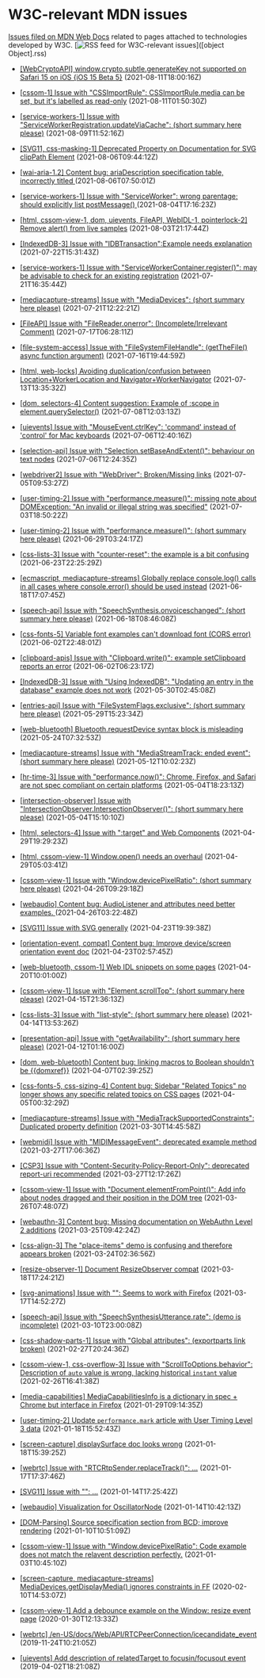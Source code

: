 # W3C-relevant MDN issues

[Issues filed on MDN Web Docs](https://github.com/mdn/content/issues) related to pages attached to technologies developed by W3C. [![RSS feed for W3C-relevant issues](https://www.w3.org/QA/2007/04/feed_icon)]([object Object].rss)

* [[WebCryptoAPI] window.crypto.subtle.generateKey not supported on Safari 15 on iOS {iOS 15 Beta 5}](https://github.com/mdn/content/issues/7847) (2021-08-11T18:00:16Z)
  
* [[cssom-1] Issue with "CSSImportRule": CSSImportRule.media can be set, but it's labelled as read-only](https://github.com/mdn/content/issues/7810) (2021-08-11T01:50:30Z)
  
* [[service-workers-1] Issue with "ServiceWorkerRegistration.updateViaCache": (short summary here please)](https://github.com/mdn/content/issues/7760) (2021-08-09T11:52:16Z)
  
* [[SVG11, css-masking-1] Deprecated Property on Documentation for SVG clipPath Element](https://github.com/mdn/content/issues/7653) (2021-08-06T09:44:12Z)
  
* [[wai-aria-1.2] Content bug: ariaDescription specification table, incorrectly titled ](https://github.com/mdn/content/issues/7651) (2021-08-06T07:50:01Z)
  
* [[service-workers-1] Issue with "ServiceWorker": wrong parentage; should explicitly list postMessage() ](https://github.com/mdn/content/issues/7593) (2021-08-04T17:16:23Z)
  
* [[html, cssom-view-1, dom, uievents, FileAPI, WebIDL-1, pointerlock-2] Remove alert() from live samples](https://github.com/mdn/content/issues/7566) (2021-08-03T21:17:44Z)
  
* [[IndexedDB-3] Issue with "IDBTransaction":Example needs explanation](https://github.com/mdn/content/issues/7160) (2021-07-22T15:31:43Z)
  
* [[service-workers-1] Issue with "ServiceWorkerContainer.register()": may be advisable to check for an existing registration](https://github.com/mdn/content/issues/7138) (2021-07-21T16:35:44Z)
  
* [[mediacapture-streams] Issue with "MediaDevices": (short summary here please)](https://github.com/mdn/content/issues/7125) (2021-07-21T12:22:21Z)
  
* [[FileAPI] Issue with "FileReader.onerror": (Incomplete/Irrelevant Comment)](https://github.com/mdn/content/issues/6991) (2021-07-17T06:28:11Z)
  
* [[file-system-access] Issue with "FileSystemFileHandle": (getTheFile() async function argument)](https://github.com/mdn/content/issues/6984) (2021-07-16T19:44:59Z)
  
* [[html, web-locks] Avoiding duplication/confusion between Location+WorkerLocation and Navigator+WorkerNavigator](https://github.com/mdn/content/issues/6856) (2021-07-13T13:35:32Z)
  
* [[dom, selectors-4] Content suggestion: Example of :scope in element.querySelector()](https://github.com/mdn/content/issues/6676) (2021-07-08T12:03:13Z)
  
* [[uievents] Issue with "MouseEvent.ctrlKey": 'command' instead of 'control' for Mac keyboards](https://github.com/mdn/content/issues/6624) (2021-07-06T12:40:16Z)
  
* [[selection-api] Issue with "Selection.setBaseAndExtent()": behaviour on text nodes](https://github.com/mdn/content/issues/6623) (2021-07-06T12:24:35Z)
  
* [[webdriver2] Issue with "WebDriver":  Broken/Missing links](https://github.com/mdn/content/issues/6593) (2021-07-05T09:53:27Z)
  
* [[user-timing-2] Issue with "performance.measure()": missing note about DOMException: "An invalid or illegal string was specified"](https://github.com/mdn/content/issues/6563) (2021-07-03T18:50:22Z)
  
* [[user-timing-2] Issue with "performance.measure()": (short summary here please)](https://github.com/mdn/content/issues/6441) (2021-06-29T03:24:17Z)
  
* [[css-lists-3] Issue with "counter-reset": the example is a bit confusing](https://github.com/mdn/content/issues/6277) (2021-06-23T22:25:29Z)
  
* [[ecmascript, mediacapture-streams] Globally replace console.log() calls in all cases where console.error() should be used instead](https://github.com/mdn/content/issues/6117) (2021-06-18T17:07:45Z)
  
* [[speech-api] Issue with "SpeechSynthesis.onvoiceschanged": (short summary here please)](https://github.com/mdn/content/issues/6101) (2021-06-18T08:46:08Z)
  
* [[css-fonts-5] Variable font examples can't download font (CORS error)](https://github.com/mdn/content/issues/5606) (2021-06-02T22:48:01Z)
  
* [[clipboard-apis] Issue with "Clipboard.write()": example setClipboard reports an error](https://github.com/mdn/content/issues/5566) (2021-06-02T06:23:17Z)
  
* [[IndexedDB-3] Issue with "Using IndexedDB": "Updating an entry in the database" example does not work](https://github.com/mdn/content/issues/5463) (2021-05-30T02:45:08Z)
  
* [[entries-api] Issue with "FileSystemFlags.exclusive": (short summary here please)](https://github.com/mdn/content/issues/5457) (2021-05-29T15:23:34Z)
  
* [[web-bluetooth] Bluetooth.requestDevice syntax block is misleading](https://github.com/mdn/content/issues/5244) (2021-05-24T07:32:53Z)
  
* [[mediacapture-streams] Issue with "MediaStreamTrack: ended event": (short summary here please)](https://github.com/mdn/content/issues/4939) (2021-05-12T10:02:23Z)
  
* [[hr-time-3] Issue with "performance.now()": Chrome, Firefox, and Safari are not spec compliant on certain platforms](https://github.com/mdn/content/issues/4713) (2021-05-04T18:23:13Z)
  
* [[intersection-observer] Issue with "IntersectionObserver.IntersectionObserver()": (short summary here please)](https://github.com/mdn/content/issues/4710) (2021-05-04T15:10:10Z)
  
* [[html, selectors-4] Issue with ":target" and Web Components](https://github.com/mdn/content/issues/4604) (2021-04-29T19:29:23Z)
  
* [[html, cssom-view-1] Window.open() needs an overhaul](https://github.com/mdn/content/issues/4583) (2021-04-29T05:03:41Z)
  
* [[cssom-view-1] Issue with "Window.devicePixelRatio": (short summary here please)](https://github.com/mdn/content/issues/4478) (2021-04-26T09:29:18Z)
  
* [[webaudio] Content bug: AudioListener and attributes need better examples. ](https://github.com/mdn/content/issues/4468) (2021-04-26T03:22:48Z)
  
* [[SVG11] Issue with SVG generally](https://github.com/mdn/content/issues/4428) (2021-04-23T19:39:38Z)
  
* [[orientation-event, compat] Content bug: Improve device/screen orientation event doc](https://github.com/mdn/content/issues/4400) (2021-04-23T02:57:45Z)
  
* [[web-bluetooth, cssom-1] Web IDL snippets on some pages](https://github.com/mdn/content/issues/4292) (2021-04-20T10:01:00Z)
  
* [[cssom-view-1] Issue with "Element.scrollTop": (short summary here please)](https://github.com/mdn/content/issues/4142) (2021-04-15T21:36:13Z)
  
* [[css-lists-3] Issue with "list-style": (short summary here please)](https://github.com/mdn/content/issues/4103) (2021-04-14T13:53:26Z)
  
* [[presentation-api] Issue with "getAvailability": (short summary here please)](https://github.com/mdn/content/issues/4025) (2021-04-12T01:16:00Z)
  
* [[dom, web-bluetooth] Content bug: linking macros to Boolean shouldn't be {{domxref}}](https://github.com/mdn/content/issues/3898) (2021-04-07T02:39:25Z)
  
* [[css-fonts-5, css-sizing-4] Content bug: Sidebar "Related Topics" no longer shows any specific related topics on CSS pages](https://github.com/mdn/content/issues/3827) (2021-04-05T00:32:29Z)
  
* [[mediacapture-streams] Issue with "MediaTrackSupportedConstraints": Duplicated property definition](https://github.com/mdn/content/issues/3674) (2021-03-30T14:45:58Z)
  
* [[webmidi] Issue with "MIDIMessageEvent": deprecated example method ](https://github.com/mdn/content/issues/3569) (2021-03-27T17:06:36Z)
  
* [[CSP3] Issue with "Content-Security-Policy-Report-Only": deprecated report-uri recommended](https://github.com/mdn/content/issues/3566) (2021-03-27T12:17:26Z)
  
* [[cssom-view-1] Issue with "Document.elementFromPoint()": Add info about nodes dragged and their position in the DOM tree](https://github.com/mdn/content/issues/3520) (2021-03-26T07:48:07Z)
  
* [[webauthn-3] Content bug: Missing documentation on WebAuthn Level 2 additions](https://github.com/mdn/content/issues/3488) (2021-03-25T09:42:24Z)
  
* [[css-align-3] The "place-items" demo is confusing and therefore appears broken](https://github.com/mdn/content/issues/3427) (2021-03-24T02:36:56Z)
  
* [[resize-observer-1] Document ResizeObserver compat](https://github.com/mdn/content/issues/3276) (2021-03-18T17:24:21Z)
  
* [[svg-animations] Issue with "<set>": Seems to work with Firefox](https://github.com/mdn/content/issues/3231) (2021-03-17T14:52:27Z)
  
* [[speech-api] Issue with "SpeechSynthesisUtterance.rate": (demo is incomplete)](https://github.com/mdn/content/issues/3013) (2021-03-10T23:00:08Z)
  
* [[css-shadow-parts-1] Issue with "Global attributes": (exportparts link broken)](https://github.com/mdn/content/issues/2753) (2021-02-27T20:24:36Z)
  
* [[cssom-view-1, css-overflow-3] Issue with "ScrollToOptions.behavior": Description of `auto` value is wrong, lacking historical `instant` value](https://github.com/mdn/content/issues/2719) (2021-02-26T16:41:38Z)
  
* [[media-capabilities] MediaCapabilitiesInfo is a dictionary in spec + Chrome but interface in Firefox](https://github.com/mdn/content/issues/1878) (2021-01-29T09:14:35Z)
  
* [[user-timing-2] Update `performance.mark` article with User Timing Level 3 data](https://github.com/mdn/content/issues/1463) (2021-01-18T15:52:43Z)
  
* [[screen-capture] displaySurface doc looks wrong](https://github.com/mdn/content/issues/1456) (2021-01-18T15:39:25Z)
  
* [[webrtc] Issue with "RTCRtpSender.replaceTrack()": …](https://github.com/mdn/content/issues/1406) (2021-01-17T17:37:46Z)
  
* [[SVG11] Issue with "<foreignObject>": …](https://github.com/mdn/content/issues/1319) (2021-01-14T17:25:42Z)
  
* [[webaudio] Visualization for OscillatorNode](https://github.com/mdn/content/issues/1296) (2021-01-14T10:42:13Z)
  
* [[DOM-Parsing] Source specification section from BCD; improve rendering](https://github.com/mdn/content/issues/1146) (2021-01-10T10:51:09Z)
  
* [[cssom-view-1] Issue with "Window.devicePixelRatio": Code example does not match the relavent description perfectly.](https://github.com/mdn/content/issues/873) (2021-01-03T10:45:10Z)
  
* [[screen-capture, mediacapture-streams] MediaDevices.getDisplayMedia() ignores constraints in FF](https://github.com/mdn/content/issues/1830) (2020-02-10T14:53:07Z)
  
* [[cssom-view-1] Add a debounce example on the Window: resize event page](https://github.com/mdn/content/issues/1828) (2020-01-30T12:13:33Z)
  
* [[webrtc] /en-US/docs/Web/API/RTCPeerConnection/icecandidate_event](https://github.com/mdn/content/issues/2450) (2019-11-24T10:21:05Z)
  
* [[uievents] Add description of  relatedTarget to focusin/focusout event](https://github.com/mdn/content/issues/2309) (2019-04-02T18:21:08Z)
  

